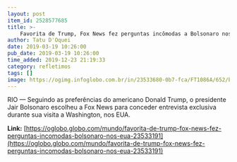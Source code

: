 ```yaml
---
layout: post
item_id: 2528577685
title: >-
    Favorita de Trump, Fox News fez perguntas incômodas a Bolsonaro nos EUA
author: Tatu D'Oquei
date: 2019-03-19 10:26:00
pub_date: 2019-03-19 10:26:00
time_added: 2019-12-23 21:19:33
category: refletimos
tags: []
image: https://ogimg.infoglobo.com.br/in/23533680-0b7-fca/FT1086A/652/bolsonarofox.jpg
---
```


RIO — Seguindo as preferências do americano Donald Trump, o presidente Jair Bolsonaro escolheu a Fox News para conceder entrevista exclusiva durante sua visita a Washington, nos EUA.

**Link:** [https://oglobo.globo.com/mundo/favorita-de-trump-fox-news-fez-perguntas-incomodas-bolsonaro-nos-eua-23533191](https://oglobo.globo.com/mundo/favorita-de-trump-fox-news-fez-perguntas-incomodas-bolsonaro-nos-eua-23533191)

